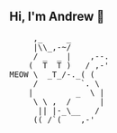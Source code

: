 ## Hi, I'm Andrew 🔭

<pre>
     ,_     _
     |\\_,-~/                     
     / _  _ |    ,--.
    (  T  T )   / ,-'
MEOW \  _T_/-._( (
     /         `. \
    |         _  \ |
     \ \ ,  /      |
      || |-_\__   /
     ((_/`(____,-'
</pre>
<!--
**andrewkorzh0/andrewkorzh0** is a ✨ _special_ ✨ repository because its `README.md` (this file) appears on your GitHub profile.

Here are some ideas to get you started:

- 🔭 I’m currently working on ...
- 🌱 I’m currently learning ...
- 👯 I’m looking to collaborate on ...
- 🤔 I’m looking for help with ...
- 💬 Ask me about ...
- 📫 How to reach me: ...
- 😄 Pronouns: ...
- ⚡ Fun fact: ...
![Stats](https://github-readme-stats.vercel.app/api/top-langs?username=andrewkorzh0&show_icons=true&locale=en&layout=donut&theme=tokyonight)
-->
